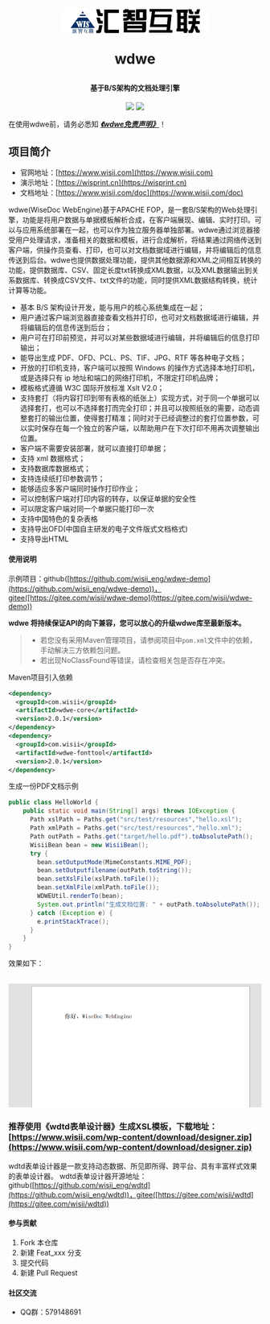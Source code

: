 <p align="center">
	<img alt="logo" src="./wdwe-core/src/main/resources/images/logo_01.png">
</p>
<h1 align="center" style="margin: 30px 0 30px; font-weight: bold;">wdwe</h1>
<h4 align="center">基于B/S架构的文档处理引擎</h4>
<p align="center">
	<a href="https://gitee.com/wisii/wdwe/stargazers"><img src="https://gitee.com/wisii/wdwe/badge/star.svg?theme=dark"></a>
	<a href="https://gitee.com/wisii/wdwe"><img src="https://img.shields.io/badge/wdwe-v2.0.0-brightgreen.svg"></a>
</p>

在使用wdwe前，请务必悉知 [***《wdwe免责声明》***](免责声明.md)！

## 项目简介
- 官网地址：[https://www.wisii.com](https://www.wisii.com)
- 演示地址：[https://wisprint.cn](https://wisprint.cn)
- 文档地址：[https://www.wisii.com/doc](https://www.wisii.com/doc)


wdwe(WiseDoc WebEngine)基于APACHE FOP，是一套B/S架构的Web处理引擎，功能是将用户数据与单据模板解析合成，在客户端展现、编辑、实时打印。可以与应用系统部署在一起，也可以作为独立服务器单独部署。wdwe通过浏览器接受用户处理请求，准备相关的数据和模板，进行合成解析，将结果通过网络传送到客户端，供操作员查看、打印，也可以对文档数据域进行编辑，并将编辑后的信息传送到后台。wdwe也提供数据处理功能，提供其他数据源和XML之间相互转换的功能，提供数据库、CSV、固定长度txt转换成XML数据，以及XML数据输出到关系数据库、转换成CSV文件、txt文件的功能，同时提供XML数据结构转换，统计计算等功能。

* 基本 B/S 架构设计开发，能与用户的核心系统集成在一起；
* 用户通过客户端浏览器直接查看文档并打印，也可对文档数据域进行编辑，并将编辑后的信息传送到后台；
* 用户可在打印前预览，并可以对某些数据域进行编辑，并将编辑后的信息打印输出；
* 能导出生成 PDF、OFD、PCL、PS、TIF、JPG、RTF 等各种电子文档；
* 开放的打印机支持，客户端可以按照 Windows 的操作方式选择本地打印机，或是选择只有 ip 地址和端口的网络打印机，不限定打印机品牌；
* 模板格式遵循 W3C 国际开放标准 Xslt V2.0；
* 支持套打（将内容打印到带有表格的纸张上）实现方式，对于同一个单据可以选择套打，也可以不选择套打而完全打印；并且可以按照纸张的需要，动态调整套打的输出位置，使得套打精准；同时对于已经调整过的套打位置参数，可以实时保存在每一个独立的客户端，以帮助用户在下次打印不用再次调整输出位置。
* 客户端不需要安装部署，就可以直接打印单据；
* 支持 xml 数据格式；
* 支持数据库数据格式；
* 支持连续纸打印参数调节；
* 能够适应多客户端同时操作打印作业；
* 可以控制客户端对打印内容的转存，以保证单据的安全性
* 可以限定客户端对同一个单据只能打印一次
* 支持中国特色的复杂表格
* 支持导出OFD(中国自主研发的电子文件版式文档格式)
* 支持导出HTML


#### 使用说明

示例项目：github([https://github.com/wisii_eng/wdwe-demo](https://github.com/wisii_eng/wdwe-demo))，gitee([https://gitee.com/wisii/wdwe-demo](https://gitee.com/wisii/wdwe-demo))

**wdwe 将持续保证API的向下兼容，您可以放心的升级wdwe库至最新版本。**

> - 若您没有采用Maven管理项目，请参阅项目中`pom.xml`文件中的依赖，手动解决三方依赖包问题。
> - 若出现NoClassFound等错误，请检查相关包是否存在冲突。

Maven项目引入依赖
```xml
<dependency>
  <groupId>com.wisii</groupId>
  <artifactId>wdwe-core</artifactId>
  <version>2.0.1</version>
</dependency>
<dependency>
  <groupId>com.wisii</groupId>
  <artifactId>wdwe-fonttool</artifactId>
  <version>2.0.1</version>
</dependency>
```

生成一份PDF文档示例

```java
public class HelloWorld {
    public static void main(String[] args) throws IOException {
      Path xslPath = Paths.get("src/test/resources","hello.xsl");
      Path xmlPath = Paths.get("src/test/resources","hello.xml");
      Path outPath = Paths.get("target/hello.pdf").toAbsolutePath();
      WisiiBean bean = new WisiiBean();
      try {
        bean.setOutputMode(MimeConstants.MIME_PDF);
        bean.setOutputfilename(outPath.toString());
        bean.setXslFile(xslPath.toFile());
        bean.setXmlFile(xmlPath.toFile());
        WDWEUtil.renderTo(bean);
        System.out.println("生成文档位置: " + outPath.toAbsolutePath());
      } catch (Exception e) {
        e.printStackTrace();
      }
    }
}
```

效果如下：

![示例](./wdwe-core/doc/pdf/示例.png)

### 推荐使用《wdtd表单设计器》生成XSL模板，下载地址：[https://www.wisii.com/wp-content/download/designer.zip](https://www.wisii.com/wp-content/download/designer.zip)
wdtd表单设计器是一款支持动态数据、所见即所得、跨平台、具有丰富样式效果的表单设计器。
wdtd表单设计器开源地址：github([https://github.com/wisii_eng/wdtd](https://github.com/wisii_eng/wdtd))，gitee([https://gitee.com/wisii/wdtd](https://gitee.com/wisii/wdtd))
#### 参与贡献

1.  Fork 本仓库
2.  新建 Feat_xxx 分支
3.  提交代码
4.  新建 Pull Request

#### 社区交流

- QQ群：579148691
